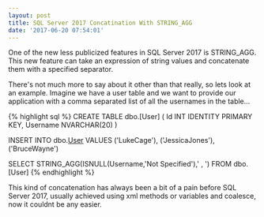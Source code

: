 ```yaml
---
layout: post
title: SQL Server 2017 Concatination With STRING_AGG
date: '2017-06-20 07:54:01'
---
```

One of the new less publicized features in SQL Server 2017 is STRING_AGG. This new feature can take an expression of string values and concatenate them with a specified separator.

There's not much more to say about it other than that really, so lets look at an example. Imagine we have a user table and we want to provide our application with a comma separated list of all the usernames in the table...

{% highlight sql %}
CREATE TABLE dbo.[User]
(
    Id INT IDENTITY PRIMARY KEY,
    Username NVARCHAR(20)
)

INSERT INTO dbo.[User](Username)
VALUES 
    ('LukeCage'),
    ('JessicaJones'),
    ('BruceWayne')

SELECT STRING_AGG(ISNULL(Username,'Not Specified'),' , ') 
FROM dbo.[User]
{% endhighlight %}

This kind of concatenation has always been a bit of a pain before SQL Server 2017, usually achieved using xml methods or variables and coalesce, now it couldnt be any easier.